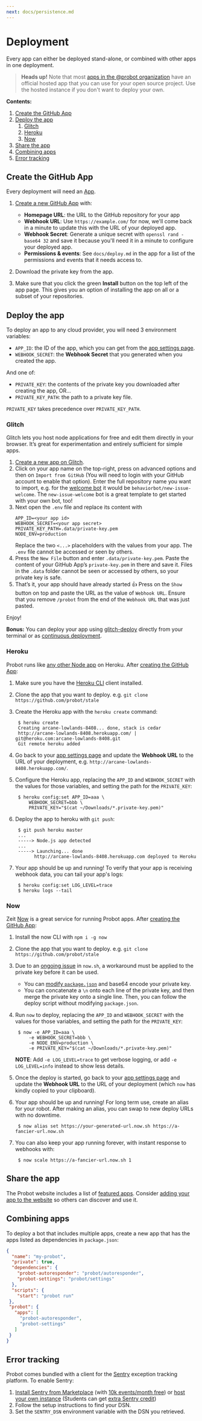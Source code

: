 ```yaml
---
next: docs/persistence.md
---
```


# Deployment

Every app can either be deployed stand-alone, or combined with other apps in one deployment.

> **Heads up!** Note that most [apps in the @probot organization](https://github.com/search?q=topic%3Aprobot-app+org%3Aprobot&type=Repositories) have an official hosted app that you can use for your open source project. Use the hosted instance if you don't want to deploy your own.

**Contents:**

1. [Create the GitHub App](#create-the-github-app)
1. [Deploy the app](#deploy-the-app)
    1. [Glitch](#glitch)
    1. [Heroku](#heroku)
    1. [Now](#now)
1. [Share the app](#share-the-app)
1. [Combining apps](#combining-apps)
1. [Error tracking](#error-tracking)

## Create the GitHub App

Every deployment will need an [App](https://developer.github.com/apps/).

1. [Create a new GitHub App](https://github.com/settings/apps/new) with:
    - **Homepage URL**: the URL to the GitHub repository for your app
    - **Webhook URL**: Use `https://example.com/` for now, we'll come back in a minute to update this with the URL of your deployed app.
    - **Webhook Secret**: Generate a unique secret with `openssl rand -base64 32` and save it because you'll need it in a minute to configure your deployed app.
    - **Permissions & events**: See `docs/deploy.md` in the app for a list of the permissions and events that it needs access to.

1. Download the private key from the app.

1. Make sure that you click the green **Install** button on the top left of the app page. This gives you an option of installing the app on all or a subset of your repositories.

## Deploy the app

To deploy an app to any cloud provider, you will need 3 environment variables:

- `APP_ID`: the ID of the app, which you can get from the [app settings page](https://github.com/settings/apps).
- `WEBHOOK_SECRET`: the **Webhook Secret** that you generated when you created the app.

And one of:

- `PRIVATE_KEY`: the contents of the private key you downloaded after creating the app, OR...
- `PRIVATE_KEY_PATH`: the path to a private key file.

`PRIVATE_KEY` takes precedence over `PRIVATE_KEY_PATH`.

### Glitch

Glitch lets you host node applications for free and edit them directly in your browser. It’s great for experimentation and entirely sufficient for simple apps.

1. [Create a new app on Glitch](https://glitch.com/edit/#!/new-project).
2. Click on your app name on the top-right, press on advanced options and then on `Import from GitHub` (You will need to login with your GitHub account to enable that option). Enter the full repository name you want to import, e.g. for the [welcome bot](https://github.com/behaviorbot/new-issue-welcome) it would be `behaviorbot/new-issue-welcome`. The `new-issue-welcome` bot is a great template to get started with your own bot, too!
3. Next open the `.env` file and replace its content with
   ```
   APP_ID=<your app id>
   WEBHOOK_SECRET=<your app secret>
   PRIVATE_KEY_PATH=.data/private-key.pem
   NODE_ENV=production
   ```
   Replace the two `<...>` placeholders with the values from your app. The `.env` file cannot be accessed or seen by others.
4. Press the `New File` button and enter `.data/private-key.pem`. Paste the content of your GitHub App’s `private-key.pem` in there and save it. Files in the `.data` folder cannot be seen or accessed by others, so your private key is safe.
5. That’s it, your app should have already started :thumbsup: Press on the `Show` button on top and paste the URL as the value of `Webhook URL`. Ensure that you remove `/probot` from the end of the `Webhook URL` that was just pasted. 

Enjoy!

**Bonus:** You can deploy your app using [glitch-deploy](https://github.com/gr2m/glitch-deploy) directly from your terminal or as [continuous deployment](https://github.com/gr2m/glitch-deploy#deploy-from-ci).

### Heroku

Probot runs like [any other Node app](https://devcenter.heroku.com/articles/deploying-nodejs) on Heroku. After [creating the GitHub App](#create-the-github-app):

1. Make sure you have the [Heroku CLI](https://devcenter.heroku.com/articles/heroku-cli) client installed.

1. Clone the app that you want to deploy. e.g. `git clone https://github.com/probot/stale`

1. Create the Heroku app with the `heroku create` command:

        $ heroku create
        Creating arcane-lowlands-8408... done, stack is cedar
        http://arcane-lowlands-8408.herokuapp.com/ | git@heroku.com:arcane-lowlands-8408.git
        Git remote heroku added

1. Go back to your [app settings page](https://github.com/settings/apps) and update the **Webhook URL** to the URL of your deployment, e.g. `http://arcane-lowlands-8408.herokuapp.com/`.

1. Configure the Heroku app, replacing the `APP_ID` and `WEBHOOK_SECRET` with the values for those variables, and setting the path for the `PRIVATE_KEY`:

        $ heroku config:set APP_ID=aaa \
            WEBHOOK_SECRET=bbb \
            PRIVATE_KEY="$(cat ~/Downloads/*.private-key.pem)"

1. Deploy the app to heroku with `git push`:

        $ git push heroku master
        ...
        -----> Node.js app detected
        ...
        -----> Launching... done
              http://arcane-lowlands-8408.herokuapp.com deployed to Heroku

1. Your app should be up and running! To verify that your app
   is receiving webhook data, you can tail your app's logs:

        $ heroku config:set LOG_LEVEL=trace
        $ heroku logs --tail

### Now

Zeit [Now](http://zeit.co/now) is a great service for running Probot apps. After [creating the GitHub App](#create-the-github-app):

1. Install the now CLI with `npm i -g now`

1. Clone the app that you want to deploy. e.g. `git clone https://github.com/probot/stale`

1. Due to an [ongoing issue](https://github.com/zeit/now-cli/issues/749) in `now.sh`, a workaround must be applied to the private key before it can be used.
    * You can [modify `package.json`](https://github.com/probot/probot/issues/318#issuecomment-343010573) and base64 encode your private key.
    * You can concatenate a `\n` onto each line of the private key, and then merge the private key onto a single line. Then, you can follow the deploy script without modifying `package.json`.

1. Run `now` to deploy, replacing the `APP_ID` and `WEBHOOK_SECRET` with the values for those variables, and setting the path for the `PRIVATE_KEY`:

        $ now -e APP_ID=aaa \
            -e WEBHOOK_SECRET=bbb \
            -e NODE_ENV=production \
            -e PRIVATE_KEY="$(cat ~/Downloads/*.private-key.pem)"

      **NOTE**: Add `-e LOG_LEVEL=trace` to get verbose logging, or add `-e LOG_LEVEL=info` instead to show less details.

1. Once the deploy is started, go back to your [app settings page](https://github.com/settings/apps) and update the **Webhook URL** to the URL of your deployment (which `now` has kindly copied to your clipboard).

1. Your app should be up and running! For long term use, create an alias for your robot. After making an alias, you can swap to new deploy URLs with no downtime.

        $ now alias set https://your-generated-url.now.sh https://a-fancier-url.now.sh

1. You can also keep your app running forever, with instant response to webhooks with:

        $ now scale https://a-fancier-url.now.sh 1

## Share the app

The Probot website includes a list of [featured apps](https://probot.github.io/apps). Consider [adding your app to the website](https://github.com/probot/probot.github.io/blob/master/CONTRIBUTING.md#adding-your-app
) so others can discover and use it.

## Combining apps

To deploy a bot that includes multiple apps, create a new app that has the apps listed as dependencies in `package.json`:

```json
{
  "name": "my-probot",
  "private": true,
  "dependencies": {
    "probot-autoresponder": "probot/autoresponder",
    "probot-settings": "probot/settings"
  },
  "scripts": {
    "start": "probot run"
 },
 "probot": {
   "apps": [
     "probot-autoresponder",
     "probot-settings"
   ]
 }
}
```

## Error tracking

Probot comes bundled with a client for the [Sentry](https://github.com/getsentry/sentry) exception tracking platform. To enable Sentry:

  1. [Install Sentry from Marketplace](https://github.com/marketplace/sentry) (with [10k events/month free](https://github.com/marketplace/sentry/plan/MDIyOk1hcmtldHBsYWNlTGlzdGluZ1BsYW40Nw==#pricing-and-setup)) or [host your own instance](https://github.com/getsentry/sentry) (Students can get [extra Sentry credit](https://education.github.com/pack))
  2. Follow the setup instructions to find your DSN.
  3. Set the `SENTRY_DSN` environment variable with the DSN you retrieved.
